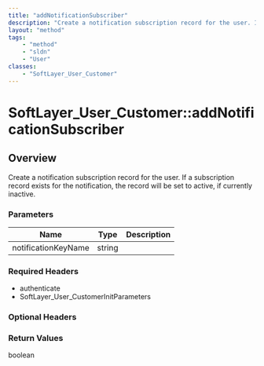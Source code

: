 ```yaml
---
title: "addNotificationSubscriber"
description: "Create a notification subscription record for the user. If a subscription record exists for the notification, the record... "
layout: "method"
tags:
    - "method"
    - "sldn"
    - "User"
classes:
    - "SoftLayer_User_Customer"
---
```

# SoftLayer_User_Customer::addNotificationSubscriber
## Overview 
Create a notification subscription record for the user. If a subscription record exists for the notification, the record will be set to active, if currently inactive. 

### Parameters 
|Name | Type | Description |
| --- | --- | --- |
|notificationKeyName| string| |


### Required Headers
* authenticate
* SoftLayer_User_CustomerInitParameters

### Optional Headers

### Return Values
boolean
